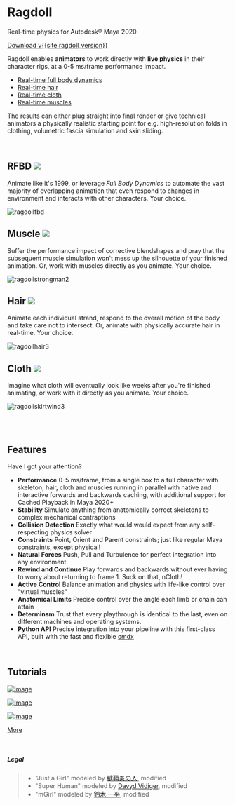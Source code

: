 # Ragdoll

Real-time physics for Autodesk® Maya 2020

<a class="button" href="download">Download v{{site.ragdoll_version}}</a>

Ragdoll enables **animators** to work directly with **live physics** in their character rigs, at a 0-5 ms/frame performance impact.

- [Real-time full body dynamics](#fbd)
- [Real-time hair](#hair)
- [Real-time cloth](#cloth)
- [Real-time muscles](#muscle)

The results can either plug straight into final render or give technical animators a physically realistic starting point for e.g. high-resolution folds in clothing, volumetric fascia simulation and skin sliding.

<br>

<h2 class=usp id=fbd>RFBD <img src=https://user-images.githubusercontent.com/47274066/97966499-d41db400-1db3-11eb-946a-9cac61feddf0.png></h2>

Animate like it's 1999, or leverage *Full Body Dynamics* to automate the vast majority of overlapping animation that even respond to changes in environment and interacts with other characters. Your choice.

![ragdollfbd](https://user-images.githubusercontent.com/47274066/97965511-63c26300-1db2-11eb-94bf-0a197b3bca95.gif)

<h2 class=usp id=muscle>Muscle <img src=https://user-images.githubusercontent.com/47274066/95461832-983b2e80-096e-11eb-9b9e-b2eb90bc66bd.png></h2>

Suffer the performance impact of corrective blendshapes and pray that the subsequent muscle simulation won't mess up the silhouette of your finished animation. Or, work with muscles directly as you animate. Your choice.

![ragdollstrongman2](https://user-images.githubusercontent.com/2152766/95451419-a6ce1980-095f-11eb-85cc-1a8c52ceb179.gif)

<h2 class=usp id=hair>Hair <img src=https://user-images.githubusercontent.com/47274066/95461849-9cffe280-096e-11eb-8a7a-f2152a4ea30e.png></h2>

Animate each individual strand, respond to the overall motion of the body and take care not to intersect. Or, animate with physically accurate hair in real-time. Your choice.

![ragdollhair3](https://user-images.githubusercontent.com/2152766/95451343-8f8f2c00-095f-11eb-9f43-9880e5871d59.gif)
 
<h2 class=usp id=cloth>Cloth <img src=https://user-images.githubusercontent.com/47274066/95461823-95d8d480-096e-11eb-96d8-04daf71690dc.png></h2>

Imagine what cloth will eventually look like weeks after you're finished animating, or work with it directly as you animate. Your choice.

![ragdollskirtwind3](https://user-images.githubusercontent.com/2152766/95451361-94ec7680-095f-11eb-8656-a47232c64bdd.gif)
 
<br>
<br>

## Features

Have I got your attention?

- **Performance** 0-5 ms/frame, from a single box to a full character with skeleton, hair, cloth and muscles running in parallel with native and interactive forwards and backwards caching, with additional support for Cached Playback in Maya 2020+
- **Stability** Simulate anything from anatomically correct skeletons to complex mechanical contraptions
- **Collision Detection** Exactly what would would expect from any self-respecting physics solver
- **Constraints** Point, Orient and Parent constraints; just like regular Maya constraints, except physical!
- **Natural Forces** Push, Pull and Turbulence for perfect integration into any environment
- **Rewind and Continue** Play forwards and backwards without ever having to worry about returning to frame 1. Suck on that, nCloth!
- **Active Control** Balance animation and physics with life-like control over "virtual muscles"
- **Anatomical Limits** Precise control over the angle each limb or chain can attain
- **Determinsm** Trust that every playthrough is identical to the last, even on different machines and operating systems.
- **Python API** Precise integration into your pipeline with this first-class API, built with the fast and flexible [cmdx](https://github.com/mottosso/cmdx)

<br>

## Tutorials

[![image](https://user-images.githubusercontent.com/47274066/95450416-2c50ca00-095e-11eb-90c9-a3c671f99c58.png)](https://youtu.be/mJFRmRGthMw)

[![image](https://user-images.githubusercontent.com/47274066/95450438-3377d800-095e-11eb-856c-94b6d634fbdb.png)](https://youtu.be/HsyCGfuim0k)

[![image](https://user-images.githubusercontent.com/47274066/95450452-383c8c00-095e-11eb-82b0-09954e2c706c.png)](https://youtu.be/sKESMr5lyz0)

<a class="button" href="howto">More</a>

<br>

##### Legal

> - "Just a Girl" modeled by [腱鞘炎の人](https://sketchfab.com/3d-models/just-a-girl-b2359160a4f54e76b5ae427a55d9594d), modified
> - "Super Human" modeled by [Davyd Vidiger](https://sketchfab.com/3d-models/super-human-7aa58e978b9f4357b8e73d8e0440c896), modified
> - "mGirl" modeled by [鈴木 一平](https://github.com/mgear-dev/Data-centric_rigging_sample_data), modified
